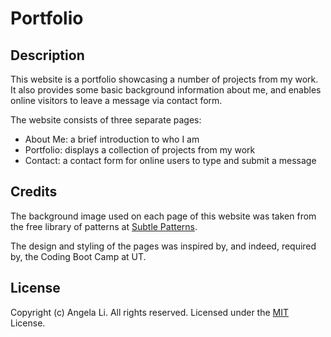 # Portfolio

## Description
This website is a portfolio showcasing a number of projects from my work. It also provides some basic background information about me, and enables online visitors to leave a message via contact form.

The website consists of three separate pages:
* About Me: a brief introduction to who I am
* Portfolio: displays a collection of projects from my work
* Contact: a contact form for online users to type and submit a message

## Credits
The background image used on each page of this website was taken from the free library of patterns at [Subtle Patterns](https://subtlepatterns.com/).

The design and styling of the pages was inspired by, and indeed, required by, the Coding Boot Camp at UT.

## License
Copyright (c) Angela Li. All rights reserved.
Licensed under the [MIT](LICENSE.txt) License.
